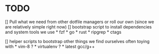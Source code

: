 # TODO
[] Pull what we need from other dotfile managers or roll our own (since we are relatively simple right now)
[] bootstrap script to install dependencies and system tools we use
    * fzf
    * go
    * rust
    * ripgrep
    * ctags

[] helper scripts to bootstrap other things we find ourselves often toying with
    * vim-8 ?
    * virtualenv ?
    * latest gcc/g++

